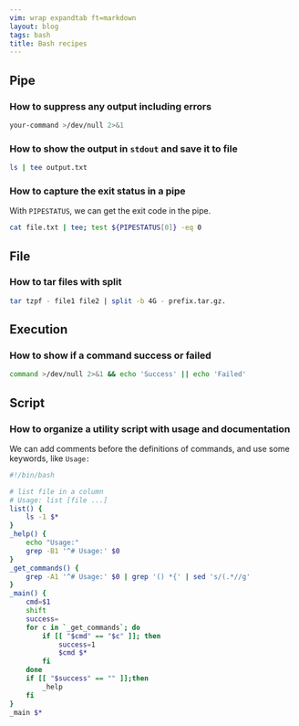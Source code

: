 ```yaml
---
vim: wrap expandtab ft=markdown
layout: blog
tags: bash
title: Bash recipes
---
```


## Pipe

### How to suppress any output including errors

```bash
your-command >/dev/null 2>&1
```

### How to show the output in `stdout` and save it to file

```bash
ls | tee output.txt
```

### How to capture the exit status in a pipe

With `PIPESTATUS`, we can get the exit code in the pipe.

```bash
cat file.txt | tee; test ${PIPESTATUS[0]} -eq 0
```

## File

### How to tar files with split

```bash
tar tzpf - file1 file2 | split -b 4G - prefix.tar.gz.
```

## Execution

### How to show if a command success or failed

```bash
command >/dev/null 2>&1 && echo 'Success' || echo 'Failed'
```

## Script

### How to organize a utility script with usage and documentation

We can add comments before the definitions of commands, and use some keywords, like `Usage:`

```bash
#!/bin/bash

# list file in a column
# Usage: list [file ...]
list() {
	ls -1 $*
}
_help() {
	echo "Usage:"
	grep -B1 '^# Usage:' $0
}
_get_commands() {
	grep -A1 '^# Usage:' $0 | grep '() *{' | sed 's/(.*//g'
}
_main() {
	cmd=$1
	shift
	success=
	for c in `_get_commands`; do
		if [[ "$cmd" == "$c" ]]; then
			success=1
			$cmd $*
		fi
	done
	if [[ "$success" == "" ]];then
		_help
	fi
}
_main $*
```
